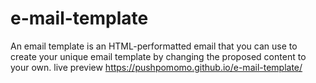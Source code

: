 # e-mail-template
An email template is an HTML-performatted email that you can use to create your unique email template by changing the proposed content to your own.
live preview
https://pushpomomo.github.io/e-mail-template/
